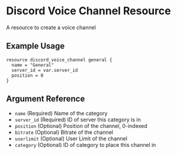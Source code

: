 # Discord Voice Channel Resource

A resource to create a voice channel

## Example Usage

```hcl-terraform
resource discord_voice_channel general {
  name = "General"
  server_id = var.server_id
  position = 0
}
```

## Argument Reference

* `name` (Required) Name of the category
* `server_id` (Required) ID of server this category is in
* `position` (Optional) Position of the channel, 0-indexed
* `bitrate` (Optional) Bitrate of the channel
* `userlimit` (Optional) User Limit of the channel
* `category` (Optional) ID of category to place this channel in